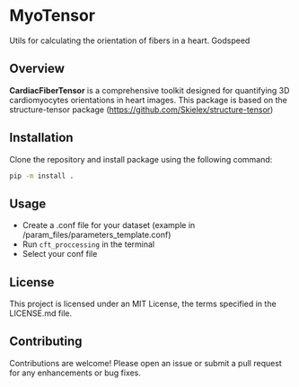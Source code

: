 # MyoTensor

Utils for calculating the orientation of fibers in a heart. Godspeed

## Overview
**CardiacFiberTensor** is a comprehensive toolkit designed for quantifying 3D cardiomyocytes orientations in heart images. This package is based on the structure-tensor package (https://github.com/Skielex/structure-tensor)

## Installation

Clone the repository and install package using the following command:

```sh
pip -m install .
```

## Usage

- Create a .conf file for your dataset (example in /param_files/parameters_template.conf)
- Run `cft_proccessing` in the terminal
- Select your conf file

## License

This project is licensed under an MIT License, the terms specified in the LICENSE.md file.

## Contributing

Contributions are welcome! Please open an issue or submit a pull request for any enhancements or bug fixes.
